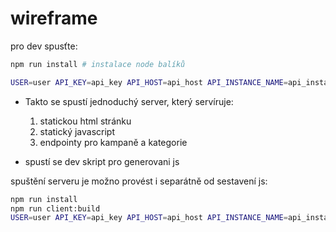 # wireframe

pro dev spusťte:

```bash
npm run install # instalace node balíků

USER=user API_KEY=api_key API_HOST=api_host API_INSTANCE_NAME=api_instance_name [PORT=port]  npm run dev
```

- Takto se spustí jednoduchý server, který servíruje:

  1.  statickou html stránku
  2.  statický javascript
  3.  endpointy pro kampaně a kategorie

- spustí se dev skript pro generovani js

spuštění serveru je možno provést i separátně od sestavení js:

```bash
npm run install
npm run client:build
USER=user API_KEY=api_key API_HOST=api_host API_INSTANCE_NAME=api_instance_name [PORT=port] npm run server:dev
```
